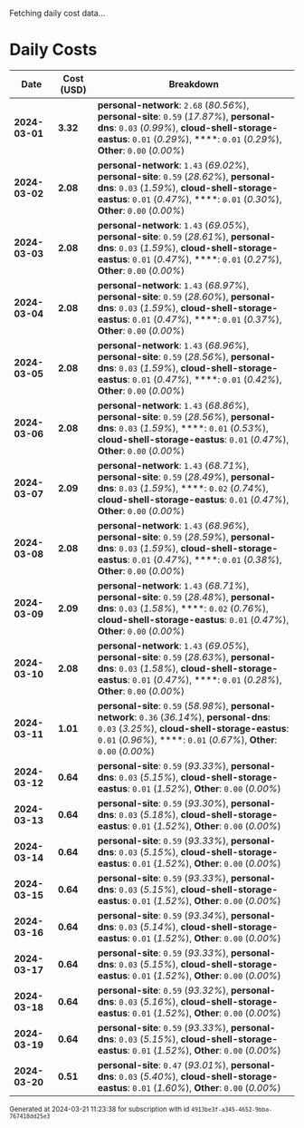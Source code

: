 Fetching daily cost data...
# Daily Costs

| Date | Cost (USD) | Breakdown |
|------|----------------|-----------|
| **2024-03-01** | **3.32** | **personal-network**: `2.68` (_80.56%_), **personal-site**: `0.59` (_17.87%_), **personal-dns**: `0.03` (_0.99%_), **cloud-shell-storage-eastus**: `0.01` (_0.29%_), ****: `0.01` (_0.29%_), **Other**: `0.00` (_0.00%_) |
| **2024-03-02** | **2.08** | **personal-network**: `1.43` (_69.02%_), **personal-site**: `0.59` (_28.62%_), **personal-dns**: `0.03` (_1.59%_), **cloud-shell-storage-eastus**: `0.01` (_0.47%_), ****: `0.01` (_0.30%_), **Other**: `0.00` (_0.00%_) |
| **2024-03-03** | **2.08** | **personal-network**: `1.43` (_69.05%_), **personal-site**: `0.59` (_28.61%_), **personal-dns**: `0.03` (_1.59%_), **cloud-shell-storage-eastus**: `0.01` (_0.47%_), ****: `0.01` (_0.27%_), **Other**: `0.00` (_0.00%_) |
| **2024-03-04** | **2.08** | **personal-network**: `1.43` (_68.97%_), **personal-site**: `0.59` (_28.60%_), **personal-dns**: `0.03` (_1.59%_), **cloud-shell-storage-eastus**: `0.01` (_0.47%_), ****: `0.01` (_0.37%_), **Other**: `0.00` (_0.00%_) |
| **2024-03-05** | **2.08** | **personal-network**: `1.43` (_68.96%_), **personal-site**: `0.59` (_28.56%_), **personal-dns**: `0.03` (_1.59%_), **cloud-shell-storage-eastus**: `0.01` (_0.47%_), ****: `0.01` (_0.42%_), **Other**: `0.00` (_0.00%_) |
| **2024-03-06** | **2.08** | **personal-network**: `1.43` (_68.86%_), **personal-site**: `0.59` (_28.56%_), **personal-dns**: `0.03` (_1.59%_), ****: `0.01` (_0.53%_), **cloud-shell-storage-eastus**: `0.01` (_0.47%_), **Other**: `0.00` (_0.00%_) |
| **2024-03-07** | **2.09** | **personal-network**: `1.43` (_68.71%_), **personal-site**: `0.59` (_28.49%_), **personal-dns**: `0.03` (_1.59%_), ****: `0.02` (_0.74%_), **cloud-shell-storage-eastus**: `0.01` (_0.47%_), **Other**: `0.00` (_0.00%_) |
| **2024-03-08** | **2.08** | **personal-network**: `1.43` (_68.96%_), **personal-site**: `0.59` (_28.59%_), **personal-dns**: `0.03` (_1.59%_), **cloud-shell-storage-eastus**: `0.01` (_0.47%_), ****: `0.01` (_0.38%_), **Other**: `0.00` (_0.00%_) |
| **2024-03-09** | **2.09** | **personal-network**: `1.43` (_68.71%_), **personal-site**: `0.59` (_28.48%_), **personal-dns**: `0.03` (_1.58%_), ****: `0.02` (_0.76%_), **cloud-shell-storage-eastus**: `0.01` (_0.47%_), **Other**: `0.00` (_0.00%_) |
| **2024-03-10** | **2.08** | **personal-network**: `1.43` (_69.05%_), **personal-site**: `0.59` (_28.63%_), **personal-dns**: `0.03` (_1.58%_), **cloud-shell-storage-eastus**: `0.01` (_0.47%_), ****: `0.01` (_0.28%_), **Other**: `0.00` (_0.00%_) |
| **2024-03-11** | **1.01** | **personal-site**: `0.59` (_58.98%_), **personal-network**: `0.36` (_36.14%_), **personal-dns**: `0.03` (_3.25%_), **cloud-shell-storage-eastus**: `0.01` (_0.96%_), ****: `0.01` (_0.67%_), **Other**: `0.00` (_0.00%_) |
| **2024-03-12** | **0.64** | **personal-site**: `0.59` (_93.33%_), **personal-dns**: `0.03` (_5.15%_), **cloud-shell-storage-eastus**: `0.01` (_1.52%_), **Other**: `0.00` (_0.00%_) |
| **2024-03-13** | **0.64** | **personal-site**: `0.59` (_93.30%_), **personal-dns**: `0.03` (_5.18%_), **cloud-shell-storage-eastus**: `0.01` (_1.52%_), **Other**: `0.00` (_0.00%_) |
| **2024-03-14** | **0.64** | **personal-site**: `0.59` (_93.33%_), **personal-dns**: `0.03` (_5.15%_), **cloud-shell-storage-eastus**: `0.01` (_1.52%_), **Other**: `0.00` (_0.00%_) |
| **2024-03-15** | **0.64** | **personal-site**: `0.59` (_93.33%_), **personal-dns**: `0.03` (_5.15%_), **cloud-shell-storage-eastus**: `0.01` (_1.52%_), **Other**: `0.00` (_0.00%_) |
| **2024-03-16** | **0.64** | **personal-site**: `0.59` (_93.34%_), **personal-dns**: `0.03` (_5.14%_), **cloud-shell-storage-eastus**: `0.01` (_1.52%_), **Other**: `0.00` (_0.00%_) |
| **2024-03-17** | **0.64** | **personal-site**: `0.59` (_93.33%_), **personal-dns**: `0.03` (_5.15%_), **cloud-shell-storage-eastus**: `0.01` (_1.52%_), **Other**: `0.00` (_0.00%_) |
| **2024-03-18** | **0.64** | **personal-site**: `0.59` (_93.32%_), **personal-dns**: `0.03` (_5.16%_), **cloud-shell-storage-eastus**: `0.01` (_1.52%_), **Other**: `0.00` (_0.00%_) |
| **2024-03-19** | **0.64** | **personal-site**: `0.59` (_93.33%_), **personal-dns**: `0.03` (_5.15%_), **cloud-shell-storage-eastus**: `0.01` (_1.52%_), **Other**: `0.00` (_0.00%_) |
| **2024-03-20** | **0.51** | **personal-site**: `0.47` (_93.01%_), **personal-dns**: `0.03` (_5.40%_), **cloud-shell-storage-eastus**: `0.01` (_1.60%_), **Other**: `0.00` (_0.00%_) |


<sup>Generated at 2024-03-21 11:23:38 for subscription with id `4913be3f-a345-4652-9bba-767418dd25e3`</sup>

